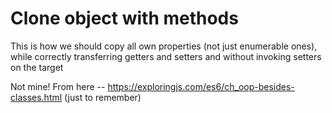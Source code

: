 # Clone object with methods
This is how we should copy all own properties (not just enumerable ones), while correctly transferring getters and setters and without invoking setters on the target

Not mine! From here -- https://exploringjs.com/es6/ch_oop-besides-classes.html (just to remember)
